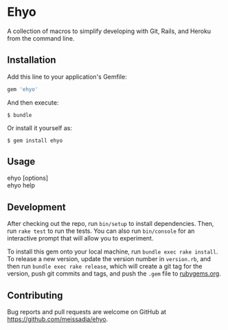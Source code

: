 # Ehyo

A collection of macros to simplify developing with Git, Rails, and Heroku from the command line.

## Installation

Add this line to your application's Gemfile:

```ruby
gem 'ehyo'
```

And then execute:

    $ bundle

Or install it yourself as:

    $ gem install ehyo

## Usage

ehyo <command> [options]  
ehyo help <command>

## Development

After checking out the repo, run `bin/setup` to install dependencies. Then, run `rake test` to run the tests. You can also run `bin/console` for an interactive prompt that will allow you to experiment.

To install this gem onto your local machine, run `bundle exec rake install`. To release a new version, update the version number in `version.rb`, and then run `bundle exec rake release`, which will create a git tag for the version, push git commits and tags, and push the `.gem` file to [rubygems.org](https://rubygems.org).

## Contributing

Bug reports and pull requests are welcome on GitHub at https://github.com/meissadia/ehyo.

